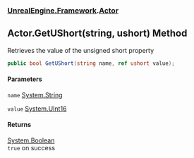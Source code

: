 ### [UnrealEngine.Framework](UnrealEngine_Framework.md 'UnrealEngine.Framework').[Actor](Actor.md 'UnrealEngine.Framework.Actor')
## Actor.GetUShort(string, ushort) Method
Retrieves the value of the unsigned short property  
```csharp
public bool GetUShort(string name, ref ushort value);
```
#### Parameters
<a name='UnrealEngine_Framework_Actor_GetUShort(string_ushort)_name'></a>
`name` [System.String](https://docs.microsoft.com/en-us/dotnet/api/System.String 'System.String')  
  
<a name='UnrealEngine_Framework_Actor_GetUShort(string_ushort)_value'></a>
`value` [System.UInt16](https://docs.microsoft.com/en-us/dotnet/api/System.UInt16 'System.UInt16')  
  
#### Returns
[System.Boolean](https://docs.microsoft.com/en-us/dotnet/api/System.Boolean 'System.Boolean')  
`true` on success
